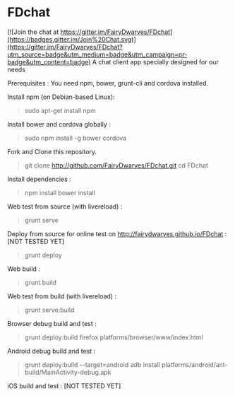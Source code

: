 # FDchat

[![Join the chat at https://gitter.im/FairyDwarves/FDchat](https://badges.gitter.im/Join%20Chat.svg)](https://gitter.im/FairyDwarves/FDchat?utm_source=badge&utm_medium=badge&utm_campaign=pr-badge&utm_content=badge)
A chat client app specially designed for our needs

Prerequisites :
You need npm, bower, grunt-cli and cordova installed.

Install npm (on Debian-based Linux): 
   > sudo apt-get install npm

Install bower and cordova globally :
   > sudo npm install -g bower cordova

Fork and Clone this repository.
   > git clone http://github.com/FairyDwarves/FDchat.git
   > cd FDchat
   
Install dependencies :
   > npm install
   > bower install

Web test from source (with livereload) :
   > grunt serve

Deploy from source for online test on http://fairydwarves.github.io/FDchat : [NOT TESTED YET]
   > grunt deploy
   
Web build :
   > grunt build

Web test from build (with livereload) :
   > grunt serve:build

Browser debug build and test :
   > grunt deploy:build
   > firefox platforms/browser/www/index.html

Android debug build and test :
   > grunt deploy:build --target=android
   > adb install platforms/android/ant-build/MainActivity-debug.apk

iOS build and test : [NOT TESTED YET]

   
